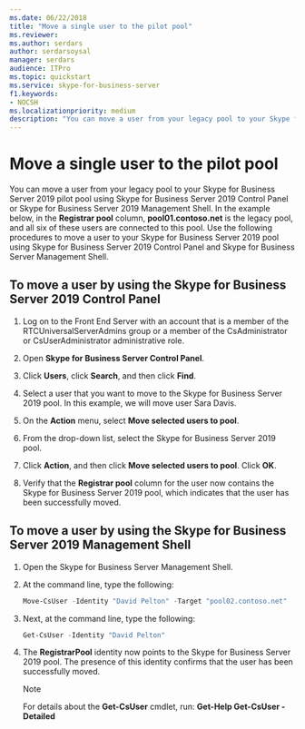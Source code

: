 ```yaml
---
ms.date: 06/22/2018
title: "Move a single user to the pilot pool"
ms.reviewer: 
ms.author: serdars
author: serdarsoysal
manager: serdars
audience: ITPro
ms.topic: quickstart
ms.service: skype-for-business-server
f1.keywords:
- NOCSH
ms.localizationpriority: medium
description: "You can move a user from your legacy pool to your Skype for Business Server 2019 pilot pool using Skype for Business Server 2019 Control Panel or Skype for Business Server 2019 Management Shell. In the example below, in the Registrar pool column, pool01.contoso.net is the legacy pool, and all six of these users are connected to this pool. Use the following procedures to move a user to your Skype for Business Server 2019 pool using Skype for Business Server 2019 Control Panel and Skype for Business Server Management Shell."
---
```


# Move a single user to the pilot pool

You can move a user from your legacy pool to your Skype for Business Server 2019 pilot pool using Skype for Business Server 2019 Control Panel or Skype for Business Server 2019 Management Shell. In the example below, in the **Registrar pool** column, **pool01.contoso.net** is the legacy pool, and all six of these users are connected to this pool. Use the following procedures to move a user to your Skype for Business Server 2019 pool using Skype for Business Server 2019 Control Panel and Skype for Business Server Management Shell. 
  
## To move a user by using the Skype for Business Server 2019 Control Panel
  
1. Log on to the Front End Server with an account that is a member of the RTCUniversalServerAdmins group or a member of the CsAdministrator or CsUserAdministrator administrative role.
    
2. Open **Skype for Business Server Control Panel**.
    
3. Click **Users**, click **Search**, and then click **Find**.
    
4. Select a user that you want to move to the Skype for Business Server 2019 pool. In this example, we will move user Sara Davis.
    
5. On the **Action** menu, select **Move selected users to pool**.
    
6. From the drop-down list, select the Skype for Business Server 2019 pool.
    
7. Click **Action**, and then click **Move selected users to pool**. Click **OK**.
  
8. Verify that the **Registrar pool** column for the user now contains the Skype for Business Server 2019 pool, which indicates that the user has been successfully moved. 
    
## To move a user by using the Skype for Business Server 2019 Management Shell

1. Open the Skype for Business Server Management Shell.
    
2. At the command line, type the following: 
    
   ```PowerShell
   Move-CsUser -Identity "David Pelton" -Target "pool02.contoso.net"
   ```

3. Next, at the command line, type the following: 
    
   ```PowerShell
   Get-CsUser -Identity "David Pelton"
   ```

4. The **RegistrarPool** identity now points to the Skype for Business Server 2019 pool. The presence of this identity confirms that the user has been successfully moved. 

    > [!NOTE]
    > For details about the **Get-CsUser** cmdlet, run: **Get-Help Get-CsUser -Detailed**
  


